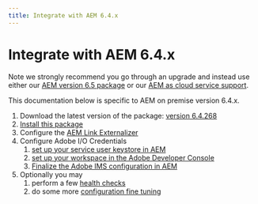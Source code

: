 ```yaml
---
title: Integrate with AEM 6.4.x
---
```


# Integrate with AEM 6.4.x

Note we strongly recommend you go through an upgrade and instead use either our [AEM version 6.5 package](../aem_on_premise_install_6.5.md) or our [AEM as cloud service support](../aem_skyline_install.md).

This documentation below is specific to AEM on premise version 6.4.x.

1. Download the latest version of the package: [version 6.4.268](https://github.com/adobeio/adobeio-documentation/files/2624686/aem-event-proxy-6.4.268.zip) 
2. [Install this package](aem_on_premise_package_install_6.4.md)
3. Configure the [AEM Link Externalizer](../aem_on_premise_link_externalizer.md)
4. Configure Adobe I/O Credentials
   1. [set up your service user keystore in AEM](aem_keystore_setup_6.4.md) 
   2. [set up your workspace in the Adobe Developer Console](aem_console_setup_6.4.md)
   3. [Finalize the Adobe IMS configuration in AEM](aem_ims_config_6.4.md)
5. Optionally you may
   1. perform a few [health checks](aem_healthcheck_6.4.md)
   2. do some more [configuration fine tuning](aem_advanced_configurations_6.4.md)
